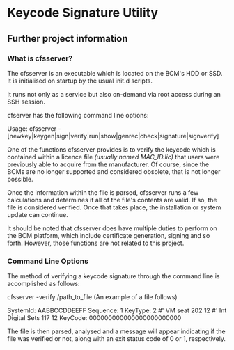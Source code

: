 # Keycode Signature Utility

## Further project information

### What is cfsserver?
The cfsserver is an executable which is located on the BCM's HDD or SSD.  It is initialised on startup by the usual init.d scripts.

It runs not only as a service but also on-demand via root access during an SSH session.

cfserver has the following command line options:

Usage: cfsserver -[newkey|keygen|sign|verify|run|show|genrec|check|signature|signverify]

One of the functions cfsserver provides is to verify the keycode which is contained within a licence file *(usually named MAC_ID.lic)* that users were previously able to acquire from the manufacturer.  Of course, since the BCMs are no longer supported and considered obsolete, that is not longer possible.

Once the information within the file is parsed, cfsserver runs a few calculations and determines if all of the file's contents are valid.  If so, the file is considered verified.  Once that takes place, the installation or system update can continue.

It should be noted that cfsserver does have multiple duties to perform on the BCM platform, which include certificate generation, signing and so forth.  However, those functions are not related to this project.  

### Command Line Options
The method of verifying a keycode signature through the command line is accomplished as follows:

cfsserver -verify /path_to_file (An example of a file follows)

SystemId: AABBCCDDEEFF
Sequence: 1
KeyType: 2
#' VM seat
202 12
#' Int Digital Sets
117 12
KeyCode:
000000000000000000000000

The file is then parsed, analysed and a message will appear indicating if the file was verified or not, along with an exit status code of 0 or 1, respectively.





 
